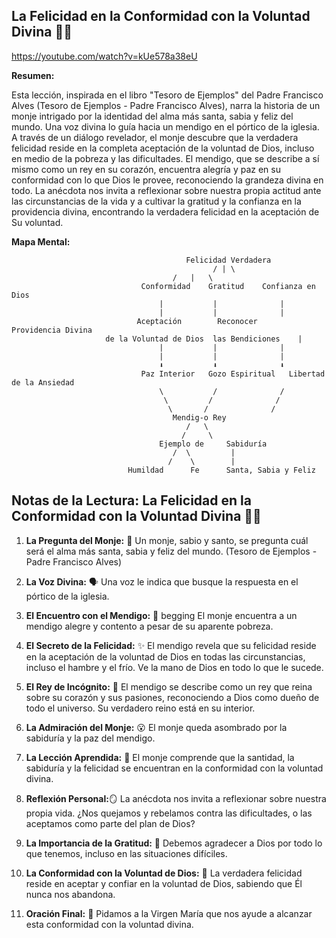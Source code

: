 ## La Felicidad en la Conformidad con la Voluntad Divina 👑🙏

https://youtube.com/watch?v=kUe578a38eU


**Resumen:**

Esta lección, inspirada en el libro "Tesoro de Ejemplos" del Padre Francisco Alves (Tesoro de Ejemplos - Padre Francisco Alves),  narra la historia de un monje intrigado por la identidad del alma más santa, sabia y feliz del mundo.  Una voz divina lo guía hacia un mendigo en el pórtico de la iglesia.  A través de un diálogo revelador, el monje descubre que la verdadera felicidad reside en la completa aceptación de la voluntad de Dios, incluso en medio de la pobreza y las dificultades.  El mendigo, que se describe a sí mismo como un rey en su corazón, encuentra alegría y paz en su conformidad con lo que Dios le provee, reconociendo la grandeza divina en todo. La anécdota nos invita a reflexionar sobre nuestra propia actitud ante las circunstancias de la vida y a cultivar la gratitud y la confianza en la providencia divina, encontrando la verdadera felicidad en la aceptación de Su voluntad.

**Mapa Mental:**

```
                                       Felicidad Verdadera
                                             / | \
                                    /   |   \
                             Conformidad    Gratitud    Confianza en Dios
                                 |           |              |
                                 |           |              |
                            Aceptación        Reconocer       Providencia Divina
                     de la Voluntad de Dios  las Bendiciones    |
                                 |           |              |
                                 |           |              |
                                 ⬇️           ⬇️              ⬇️
                             Paz Interior   Gozo Espiritual   Libertad de la Ansiedad
                                 \           /              /
                                  \         /              /
                                   \       /              /
                                    Mendig-o Rey
                                       /   \
                                      /     \
                                 Ejemplo de     Sabiduría
                                    /  \         |
                                   /    \        |
                          Humildad      Fe      Santa, Sabia y Feliz
```


## Notas de la Lectura: La Felicidad en la Conformidad con la Voluntad Divina 👑🙏

1. **La Pregunta del Monje:** 🤔 Un monje, sabio y santo, se pregunta cuál será el alma más santa, sabia y feliz del mundo.  (Tesoro de Ejemplos - Padre Francisco Alves)

2. **La Voz Divina:** 🗣️ Una voz le indica que busque la respuesta en el pórtico de la iglesia.

3. **El Encuentro con el Mendigo:** 👨‍ begging️ El monje encuentra a un mendigo alegre y contento a pesar de su aparente pobreza.

4. **El Secreto de la Felicidad:** ✨ El mendigo revela que su felicidad reside en la aceptación de la voluntad de Dios en todas las circunstancias, incluso el hambre y el frío.  Ve la mano de Dios en todo lo que le sucede.

5. **El Rey de Incógnito:** 👑 El mendigo se describe como un rey que reina sobre su corazón y sus pasiones, reconociendo a Dios como dueño de todo el universo.  Su verdadero reino está en su interior.

6. **La Admiración del Monje:**  😮 El monje queda asombrado por la sabiduría y la paz del mendigo.

7. **La Lección Aprendida:**  🙏 El monje comprende que la santidad, la sabiduría y la felicidad se encuentran en la conformidad con la voluntad divina.

8. **Reflexión Personal:**🪞  La anécdota nos invita a reflexionar sobre nuestra propia vida.  ¿Nos quejamos y rebelamos contra las dificultades, o las aceptamos como parte del plan de Dios?

9. **La Importancia de la Gratitud:** 🙏  Debemos agradecer a Dios por todo lo que tenemos, incluso en las situaciones difíciles.

10. **La Conformidad con la Voluntad de Dios:** 💖  La verdadera felicidad reside en aceptar y confiar en la voluntad de Dios, sabiendo que Él nunca nos abandona.

11. **Oración Final:**  📿 Pidamos a la Virgen María que nos ayude a alcanzar esta conformidad con la voluntad divina.



